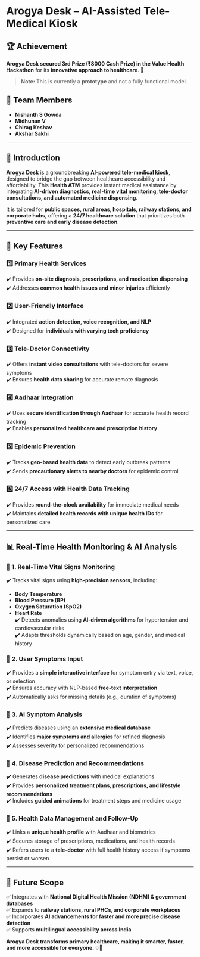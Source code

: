 # Arogya Desk – AI-Assisted Tele-Medical Kiosk  

## 🏆 Achievement  
**Arogya Desk secured 3rd Prize (₹8000 Cash Prize) in the Value Health Hackathon** for its **innovative approach to healthcare**. 🚀  

> **Note:** This is currently a **prototype** and not a fully functional model.  

## 👥 Team Members  
- **Nishanth S Gowda**  
- **Midhunan V**  
- **Chirag Keshav**  
- **Akshar Sakhi**  

---  

## 🌟 Introduction  
**Arogya Desk** is a groundbreaking **AI-powered tele-medical kiosk**, designed to bridge the gap between healthcare accessibility and affordability. This **Health ATM** provides instant medical assistance by integrating **AI-driven diagnostics, real-time vital monitoring, tele-doctor consultations, and automated medicine dispensing**.  

It is tailored for **public spaces, rural areas, hospitals, railway stations, and corporate hubs**, offering a **24/7 healthcare solution** that prioritizes both **preventive care and early disease detection**.  

---  

## 🔑 Key Features  
### 1️⃣ Primary Health Services  
✔️ Provides **on-site diagnosis, prescriptions, and medication dispensing**  
✔️ Addresses **common health issues and minor injuries** efficiently  

### 2️⃣ User-Friendly Interface  
✔️ Integrated **action detection, voice recognition, and NLP**  
✔️ Designed for **individuals with varying tech proficiency**  

### 3️⃣ Tele-Doctor Connectivity  
✔️ Offers **instant video consultations** with tele-doctors for severe symptoms  
✔️ Ensures **health data sharing** for accurate remote diagnosis  

### 4️⃣ Aadhaar Integration  
✔️ Uses **secure identification through Aadhaar** for accurate health record tracking  
✔️ Enables **personalized healthcare and prescription history**  

### 5️⃣ Epidemic Prevention  
✔️ Tracks **geo-based health data** to detect early outbreak patterns  
✔️ Sends **precautionary alerts to nearby doctors** for epidemic control  

### 6️⃣ 24/7 Access with Health Data Tracking  
✔️ Provides **round-the-clock availability** for immediate medical needs  
✔️ Maintains **detailed health records with unique health IDs** for personalized care  

---  

## 📊 Real-Time Health Monitoring & AI Analysis  

### 📌 1. Real-Time Vital Signs Monitoring  
✔️ Tracks vital signs using **high-precision sensors**, including:  
   - **Body Temperature**  
   - **Blood Pressure (BP)**  
   - **Oxygen Saturation (SpO2)**  
   - **Heart Rate**  
✔️ Detects anomalies using **AI-driven algorithms** for hypertension and cardiovascular risks  
✔️ Adapts thresholds dynamically based on age, gender, and medical history  

### 📌 2. User Symptoms Input  
✔️ Provides a **simple interactive interface** for symptom entry via text, voice, or selection  
✔️ Ensures accuracy with NLP-based **free-text interpretation**  
✔️ Automatically asks for missing details (e.g., duration of symptoms)  

### 📌 3. AI Symptom Analysis  
✔️ Predicts diseases using an **extensive medical database**  
✔️ Identifies **major symptoms and allergies** for refined diagnosis  
✔️ Assesses severity for personalized recommendations  

### 📌 4. Disease Prediction and Recommendations  
✔️ Generates **disease predictions** with medical explanations  
✔️ Provides **personalized treatment plans, prescriptions, and lifestyle recommendations**  
✔️ Includes **guided animations** for treatment steps and medicine usage  

### 📌 5. Health Data Management and Follow-Up  
✔️ Links a **unique health profile** with Aadhaar and biometrics  
✔️ Secures storage of prescriptions, medications, and health records  
✔️ Refers users to a **tele-doctor** with full health history access if symptoms persist or worsen  

---  

## 🚀 Future Scope  
✅ Integrates with **National Digital Health Mission (NDHM) & government databases**  
✅ Expands to **railway stations, rural PHCs, and corporate workplaces**  
✅ Incorporates **AI advancements for faster and more precise disease detection**  
✅ Supports **multilingual accessibility across India**  

**Arogya Desk transforms primary healthcare, making it smarter, faster, and more accessible for everyone.** 💡💊  
